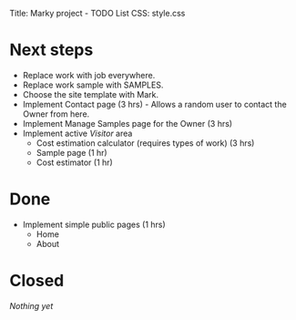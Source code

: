 Title: Marky project - TODO List
CSS: style.css

Next steps
===========
- Replace work with job everywhere.
- Replace work sample with SAMPLES.
- Choose the site template with Mark.
- Implement Contact page (3 hrs) - Allows a random user to contact the Owner from here.
- Implement Manage Samples page for the Owner (3 hrs)
- Implement active *Visitor* area
  - Cost estimation calculator (requires types of work) (3 hrs)
  - Sample page (1 hr)
  - Cost estimator (1 hr)



Done
===========
- Implement simple public pages (1 hrs)
  - Home
  - About

Closed
===========
*Nothing yet*
